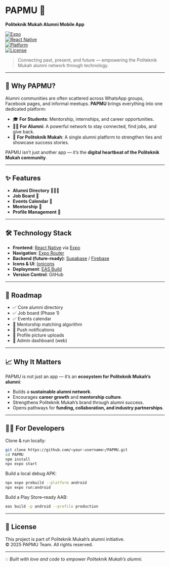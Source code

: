 # PAPMU 📱  
**Politeknik Mukah Alumni Mobile App**  

[![Expo](https://img.shields.io/badge/Expo-SDK_51-000.svg?style=flat&logo=expo)](https://expo.dev)  
[![React Native](https://img.shields.io/badge/React_Native-0.74-blue?style=flat&logo=react)](https://reactnative.dev/)  
[![Platform](https://img.shields.io/badge/Platform-Android_|_iOS-green?style=flat&logo=android)](https://expo.dev)  
[![License](https://img.shields.io/badge/License-Private-red.svg)](#license)  

> Connecting past, present, and future — empowering the Politeknik Mukah alumni network through technology.  

---

## 🌟 Why PAPMU?  
Alumni communities are often scattered across WhatsApp groups, Facebook pages, and informal meetups. **PAPMU** brings everything into one dedicated platform:  

- 🎓 **For Students**: Mentorship, internships, and career opportunities.  
- 👩‍🎓 **For Alumni**: A powerful network to stay connected, find jobs, and give back.  
- 🏫 **For Politeknik Mukah**: A single alumni platform to strengthen ties and showcase success stories.  

PAPMU isn’t just another app — it’s the **digital heartbeat of the Politeknik Mukah community**.  

---

## ✨ Features
- **Alumni Directory** 🧑‍🤝‍🧑  
- **Job Board** 💼  
- **Events Calendar** 📅  
- **Mentorship** 🤝  
- **Profile Management** 👤  

---

## 🛠️ Technology Stack
- **Frontend**: [React Native](https://reactnative.dev/) via [Expo](https://expo.dev/)  
- **Navigation**: [Expo Router](https://expo.github.io/router)  
- **Backend (future-ready)**: [Supabase](https://supabase.com/) / [Firebase](https://firebase.google.com/)  
- **Icons & UI**: [Ionicons](https://ionic.io/ionicons)  
- **Deployment**: [EAS Build](https://docs.expo.dev/build/introduction/)  
- **Version Control**: GitHub  

---

## 🚀 Roadmap
- ✅ Core alumni directory  
- ✅ Job board (Phase 1)  
- ✅ Events calendar  
- 🚧 Mentorship matching algorithm  
- 🚧 Push notifications  
- 🚧 Profile picture uploads  
- 🚧 Admin dashboard (web)  

---

## 📈 Why It Matters
PAPMU is not just an app — it’s an **ecosystem for Politeknik Mukah’s alumni**:  

- Builds a **sustainable alumni network**.  
- Encourages **career growth** and **mentorship culture**.  
- Strengthens Politeknik Mukah’s brand through alumni success.  
- Opens pathways for **funding, collaboration, and industry partnerships**.  

---

## 🧑‍💻 For Developers
Clone & run locally:

```bash
git clone https://github.com/<your-username>/PAPMU.git
cd PAPMU
npm install
npx expo start
```

Build a local debug APK:

```bash
npx expo prebuild --platform android
npx expo run:android
```

Build a Play Store–ready AAB:

```bash
eas build -p android --profile production
```

---

## 📜 License
This project is part of Politeknik Mukah’s alumni initiative.  
© 2025 PAPMU Team. All rights reserved.  

---

💡 *Built with love and code to empower Politeknik Mukah’s alumni.*  
